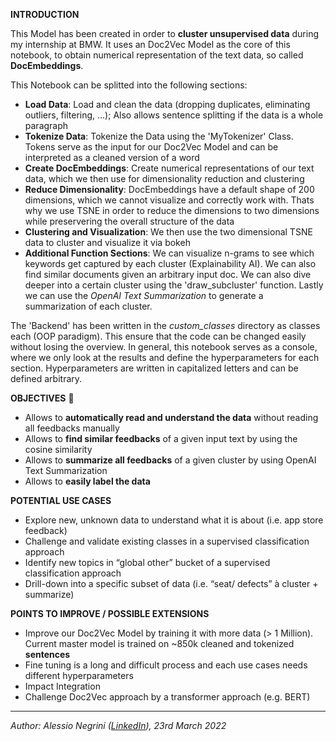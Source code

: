 **INTRODUCTION**

This Model has been created in order to **cluster unsupervised data** during my internship at BMW. It uses an Doc2Vec Model as the core of this notebook, to obtain numerical representation of the text data, so called **DocEmbeddings**.

This Notebook can be splitted into the following sections:
- **Load Data**: Load and clean the data (dropping duplicates, eliminating outliers, filtering, ...); Also allows sentence splitting if the data is a whole paragraph
- **Tokenize Data**: Tokenize the Data using the 'MyTokenizer' Class. Tokens serve as the input for our Doc2Vec Model and can be interpreted as a cleaned version of a word
- **Create DocEmbeddings**: Create numerical representations of our text data, which we then use for dimensionality reduction and clustering
- **Reduce Dimensionality**: DocEmbeddings have a default shape of 200 dimensions, which we cannot visualize and correctly work with. Thats why we use TSNE in order to reduce the dimensions to two dimensions while preservering the overall structure of the data
- **Clustering and Visualization**: We then use the two dimensional TSNE data to cluster and visualize it via bokeh
- **Additional Function Sections**: We can visualize n-grams to see which keywords get captured by each cluster (Explainability AI). We can also find similar documents given an arbitrary input doc. We can also dive deeper into a certain cluster using the 'draw_subcluster' function. Lastly we can use the _OpenAI Text Summarization_ to generate a summarization of each cluster.

The 'Backend' has been written in the _custom_classes_ directory as classes each (OOP paradigm). This ensure that the code can be changed easily without losing the overview. In general, this notebook serves as a console, where we only look at the results and define the hyperparameters for each section. Hyperparameters are written in capitalized letters and can be defined arbitrary.

**OBJECTIVES** 🎯

- Allows to **automatically read and understand the data** without reading all feedbacks manually
- Allows to **find similar feedbacks** of a given input text by using the cosine similarity
- Allows to **summarize all feedbacks** of a given cluster by using OpenAI Text Summarization
- Allows to **easily label the data**

**POTENTIAL USE CASES**
- Explore new, unknown data to understand what it is about (i.e. app store feedback)
- Challenge and validate existing classes in a supervised classification approach
- Identify new topics in “global other” bucket of a supervised classification approach
- Drill-down into a specific subset of data (i.e. “seat/ defects” à cluster + summarize)

**POINTS TO IMPROVE / POSSIBLE EXTENSIONS**
- Improve our Doc2Vec Model by training it with more data (> 1 Million). Current master model is trained on ~850k cleaned and tokenized **sentences**
- Fine tuning is a long and difficult process and each use cases needs different hyperparameters
- Impact Integration
- Challenge Doc2Vec approach by a transformer approach (e.g. BERT)
_______
_Author: Alessio Negrini ([LinkedIn](https://www.linkedin.com/in/alessio-negrini-9a7847230/)), 23rd March 2022_
